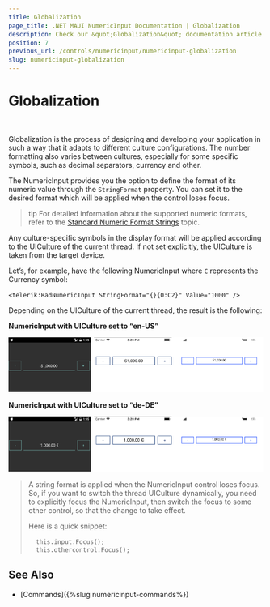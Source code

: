 ```yaml
---
title: Globalization
page_title: .NET MAUI NumericInput Documentation | Globalization
description: Check our &quot;Globalization&quot; documentation article for Telerik NumericInput for .NET MAUI
position: 7
previous_url: /controls/numericinput/numericinput-globalization
slug: numericinput-globalization
---
```


# Globalization

&nbsp;

Globalization is the process of designing and developing your application in such a way that it adapts to different culture configurations. The number formatting also varies between cultures, especially for some specific symbols, such as decimal separators, currency and other.

The NumericInput provides you the option to define the format of its numeric value through the `StringFormat` property. You can set it to the desired format which will be applied when the control loses focus.

>tip For detailed information about the supported numeric formats, refer to the [Standard Numeric Format Strings](https://docs.microsoft.com/en-us/dotnet/standard/base-types/standard-numeric-format-strings) topic.

Any culture-specific symbols in the display format will be applied according to the UICulture of the current thread. If not set explicitly, the UICulture is taken from the target device.

Let’s, for example, have the following NumericInput where `C` represents the Currency symbol:

```XAML
<telerik:RadNumericInput StringFormat="{}{0:C2}" Value="1000" />
```

Depending on the UICulture of the current thread, the result is the following:

**NumericInput with UICulture set to “en-US”**

![](images/numeric_features_globalization_1.png)

**NumericInput with UICulture set to “de-DE”**

![](images/numeric_features_globalization_2.png)

> A string format is applied when the NumericInput control loses focus. So, if you want to switch the thread UICulture dynamically, you need to explicitly focus the NumericInput, then switch the focus to some other control, so that the change to take effect.
>
> Here is a quick snippet:
>
> 		this.input.Focus();
> 		this.othercontrol.Focus();

## See Also

- [Commands]({%slug numericinput-commands%})
